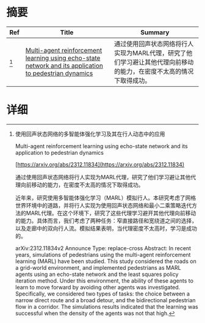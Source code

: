 # 摘要

| Ref | Title | Summary |
| --- | --- | --- |
| [^1] | [Multi-agent reinforcement learning using echo-state network and its application to pedestrian dynamics](https://arxiv.org/abs/2312.11834) | 通过使用回声状态网络将行人实现为MARL代理，研究了他们学习避让其他代理向前移动的能力，在密度不太高的情况下取得成功。 |

# 详细

[^1]: 使用回声状态网络的多智能体强化学习及其在行人动态中的应用

    Multi-agent reinforcement learning using echo-state network and its application to pedestrian dynamics

    [https://arxiv.org/abs/2312.11834](https://arxiv.org/abs/2312.11834)

    通过使用回声状态网络将行人实现为MARL代理，研究了他们学习避让其他代理向前移动的能力，在密度不太高的情况下取得成功。

    

    近年来，研究使用多智能体强化学习（MARL）模拟行人。本研究考虑了网格世界环境中的道路，并将行人实现为使用回声状态网络和最小二乘策略迭代方法的MARL代理。在这个环境下，研究了这些代理学习避开其他代理向前移动的能力。具体而言，我们考虑了两种任务：窄直接路径和宽绕道之间的选择，以及走廊中的双向行人流。模拟结果表明，当代理密度不太高时，学习是成功的。

    arXiv:2312.11834v2 Announce Type: replace-cross  Abstract: In recent years, simulations of pedestrians using the multi-agent reinforcement learning (MARL) have been studied. This study considered the roads on a grid-world environment, and implemented pedestrians as MARL agents using an echo-state network and the least squares policy iteration method. Under this environment, the ability of these agents to learn to move forward by avoiding other agents was investigated. Specifically, we considered two types of tasks: the choice between a narrow direct route and a broad detour, and the bidirectional pedestrian flow in a corridor. The simulations results indicated that the learning was successful when the density of the agents was not that high.
    

